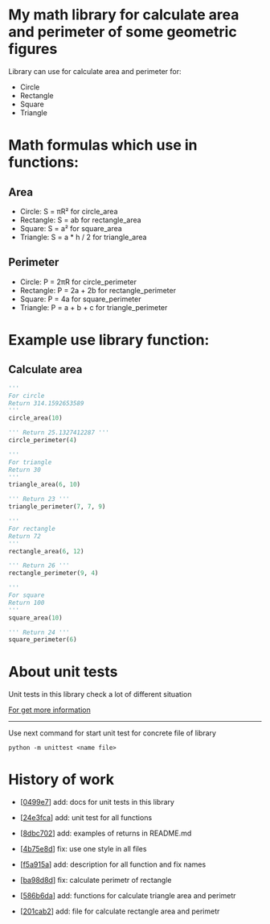 # My math library for calculate area and perimeter of some geometric figures

Library can use for calculate area and perimeter for:  
- Circle  
- Rectangle  
- Square  
- Triangle  

# Math formulas which use in functions:
## Area
- Circle: S = πR²           for circle_area
- Rectangle: S = ab         for rectangle_area
- Square: S = a²            for square_area
- Triangle: S = a * h / 2   for triangle_area

## Perimeter
- Circle: P = 2πR           for circle_perimeter
- Rectangle: P = 2a + 2b    for rectangle_perimeter
- Square: P = 4a            for square_perimeter
- Triangle: P = a + b + c   for triangle_perimeter

# Example use library function:

## Calculate area
```python
'''
For circle
Return 314.1592653589
'''
circle_area(10)

''' Return 25.1327412287 '''
circle_perimeter(4)

'''
For triangle
Return 30
'''
triangle_area(6, 10)

''' Return 23 '''
triangle_perimeter(7, 7, 9)

'''
For rectangle
Return 72
'''
rectangle_area(6, 12)

''' Return 26 '''
rectangle_perimeter(9, 4)

'''
For square
Return 100
'''
square_area(10)

''' Return 24 '''
square_perimeter(6)
```

# About unit tests

Unit tests in this library check a lot of different situation

[For get more information](tests.pdf)

___

 Use next command for start unit test for concrete file of library

`python -m unittest <name file>`

# History of work
- [[0499e7](https://github.com/itmo-coder/geometric_lib_fork/commit/0499e7af98f1d5373eb746417c1b1d95986eb602)] add: docs for unit tests in this library

- [[24e3fca](https://github.com/itmo-coder/geometric_lib_fork/commit/24e3fcafd3cf951e431bc7c93831a6cb9866bdbd)] add: unit test for all functions

- [[8dbc702](https://github.com/itmo-coder/geometric_lib_fork/tree/8dbc702512914a38746887ff7fcc0e7fa6669fd5)] add: examples of returns in README.md

- [[4b75e8d](https://github.com/itmo-coder/geometric_lib_fork/tree/4b75e8d343704df927ded1658fb99009a94968fb)] fix: use one style in all files

- [[f5a915a](https://github.com/itmo-coder/geometric_lib_fork/tree/f5a915ab1a760668251c3e50d5b30f14fb5eb70c)] add: description for all function and fix names

- [[ba98d8d](https://github.com/itmo-coder/geometric_lib_fork/tree/ba98d8d99032d9beee83558f505919ad219f4622)] fix: calculate perimetr of rectangle

- [[586b6da](https://github.com/itmo-coder/geometric_lib_fork/tree/586b6da25c268a0002b860dcdee1e89d6d586824)] add: functions for calculate triangle area and perimetr

- [[201cab2](https://github.com/itmo-coder/geometric_lib_fork/tree/201cab27083eb43ac003b53db7406185303d14f4)] add: file for calculate rectangle area and perimetr

